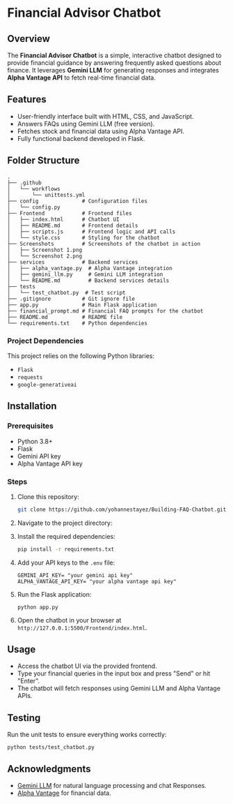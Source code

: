 # Financial Advisor Chatbot

## Overview
The **Financial Advisor Chatbot** is a simple, interactive chatbot designed to provide financial guidance by answering frequently asked questions about finance. It leverages **Gemini LLM** for generating responses and integrates **Alpha Vantage API** to fetch real-time financial data. 

## Features
- User-friendly interface built with HTML, CSS, and JavaScript.
- Answers FAQs using Gemini LLM (free version).
- Fetches stock and financial data using Alpha Vantage API.
- Fully functional backend developed in Flask.


## Folder Structure
```
.
├── .github            
│   └── workflows
│       └── unittests.yml
├── config              # Configuration files
│   └── config.py
├── Frontend            # Frontend files
│   ├── index.html      # Chatbot UI
│   ├── README.md       # Frontend details
│   ├── scripts.js      # Frontend logic and API calls
│   └── style.css       # Styling for the chatbot
├── Screenshots         # Screenshots of the chatbot in action
│   ├── Screenshot 1.png
│   └── Screenshot 2.png
├── services            # Backend services
│   ├── alpha_vantage.py  # Alpha Vantage integration
│   ├── gemini_llm.py     # Gemini LLM integration
│   └── README.md         # Backend services details
├── tests               
│   └── test_chatbot.py  # Test script
├── .gitignore          # Git ignore file
├── app.py              # Main Flask application
├── financial_prompt.md # Financial FAQ prompts for the chatbot
├── README.md           # README file
└── requirements.txt    # Python dependencies
```

### Project Dependencies

This project relies on the following Python libraries:

* `Flask`
* `requests`
* `google-generativeai`

## Installation

### Prerequisites
- Python 3.8+
- Flask
- Gemini API key
- Alpha Vantage API key

### Steps
1. Clone this repository:
   ```bash
   git clone https://github.com/yohannestayez/Building-FAQ-Chatbot.git
   ```
2. Navigate to the project directory:

3. Install the required dependencies:
   ```bash
   pip install -r requirements.txt
   ```
4. Add your API keys to the `.env` file:

   ```
   GEMINI_API_KEY= "your gemini api key"
   ALPHA_VANTAGE_API_KEY= "your alpha vantage api key"
   ```
5. Run the Flask application:

   ```
   python app.py
   ```
6. Open the chatbot in your browser at `http://127.0.0.1:5500/Frontend/index.html`.

## Usage
- Access the chatbot UI via the provided frontend.
- Type your financial queries in the input box and press "Send" or hit "Enter".
- The chatbot will fetch responses using Gemini LLM and Alpha Vantage APIs.

## Testing
Run the unit tests to ensure everything works correctly:

```
python tests/test_chatbot.py
```

## Acknowledgments
- [Gemini LLM](https://ai.google.dev/gemini-api/docs/quickstart?lang=python) for natural language processing and chat Responses.
- [Alpha Vantage](https://www.alphavantage.co/) for financial data.
